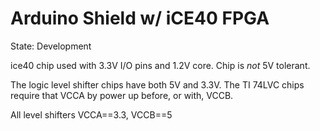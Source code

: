 Arduino Shield w/ iCE40 FPGA
============================

State: Development


ice40 chip used with 3.3V I/O pins and 1.2V core.
Chip is *not* 5V tolerant.

The logic level shifter chips have both 5V and 3.3V.
The TI 74LVC chips require that VCCA by power up
before, or with, VCCB.

All level shifters VCCA==3.3, VCCB==5
